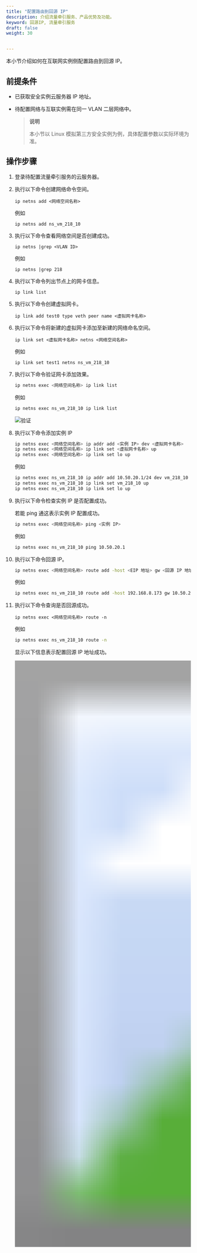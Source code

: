 ```yaml
---
title: "配置路由到回源 IP"
description: 介绍流量牵引服务、产品优势及功能。
keyword: 回源IP, 流量牵引服务
draft: false
weight: 30


---
```


本小节介绍如何在互联网实例侧配置路由到回源 IP。

## 前提条件

* 已获取安全实例云服务器 IP 地址。
* 待配置网络与互联实例需在同一 VLAN 二层网络中。

  >**说明**
  >
  >本小节以 Linux 模拟第三方安全实例为例，具体配置参数以实际环境为准。

## 操作步骤

1. 登录待配置流量牵引服务的云服务器。

2. 执行以下命令创建网络命令空间。

   ```
   ip netns add <网络空间名称>
   ```

   例如

   ```
   ip netns add ns_vm_218_10
   ```

3. 执行以下命令查看网络空间是否创建成功。

   ```
   ip netns |grep <VLAN ID>
   ```

   例如

   ```
   ip netns |grep 218
   ```

4. 执行以下命令列出节点上的网卡信息。

   ```
   ip link list
   ```

5. 执行以下命令创建虚拟网卡。

   ```
   ip link add test0 type veth peer name <虚拟网卡名称>
   ```

6. 执行以下命令将新建的虚拟网卡添加至新建的网络命名空间。

   ```
   ip link set <虚拟网卡名称> netns <网络空间名称>
   ```

   例如

   ```
   ip link set test1 netns ns_vm_218_10
   ```

7. 执行以下命令验证网卡添加效果。

   ```bash
   ip netns exec <网络空间名称> ip link list
   ```

   例如

   ```bash
   ip netns exec ns_vm_218_10 ip link list
   ```

   ![验证](../../_images/config_mcn_ip02.png)

8. 执行以下命令添加实例 IP

   ```bash
   ip netns exec <网络空间名称> ip addr add <实例 IP> dev <虚拟网卡名称>
   ip netns exec <网络空间名称> ip link set <虚拟网卡名称> up
   ip netns exec <网络空间名称> ip link set lo up
   ```

   例如

   ```bash
   ip netns exec ns_vm_218_10 ip addr add 10.50.20.1/24 dev vm_218_10
   ip netns exec ns_vm_218_10 ip link set vm_218_10 up
   ip netns exec ns_vm_218_10 ip link set lo up
   ```

   

9. 执行以下命令检查实例 IP 是否配置成功。

   若能 ping 通这表示实例 IP 配置成功。

   ```bash
   ip netns exec <网络空间名称> ping <实例 IP>
   ```

   例如

   ```bash
   ip netns exec ns_vm_218_10 ping 10.50.20.1
   ```

   

10. 执行以下命令回源 IP。

    ```bash
    ip netns exec <网络空间名称> route add -host <EIP 地址> gw <回源 IP 地址>
    ```
    
    例如
    
    ```bash
    ip netns exec ns_vm_218_10 route add -host 192.168.8.173 gw 10.50.20.2
    ```
    
11. 执行以下命令查询是否回源成功。

    ```
    ip netns exec <网络空间名称> route -n
    ```

    例如

    ```bash
    ip netns exec ns_vm_218_10 route -n
    ```

    显示以下信息表示配置回源 IP 地址成功。

    <img src="../../_images/config_mcn_ip03.png" style="zoom: 100;" />

